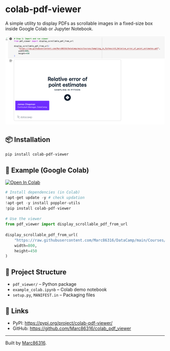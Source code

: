 # colab-pdf-viewer

A simple utility to display PDFs as scrollable images in a fixed-size box inside Google Colab or Jupyter Notebook.

![preview](https://github.com/Marc86316/colab_pdf_viewer/blob/faf2341a4dafb0666a25f016e16be371a697fd21/preview.png)

## 📦 Installation

```bash
pip install colab-pdf-viewer
```

## 🧪 Example (Google Colab)

[![Open In Colab](https://colab.research.google.com/assets/colab-badge.svg)](https://colab.research.google.com/github/Marc86316/colab_pdf_viewer/blob/main/example_colab.ipynb)

```python
# Install dependencies (in Colab)
!apt-get update -y # check updation
!apt-get -y install poppler-utils
!pip install colab-pdf-viewer

# Use the viewer
from pdf_viewer import display_scrollable_pdf_from_url

display_scrollable_pdf_from_url(
    "https://raw.githubusercontent.com/Marc86316/DataCamp/main/Courses/Sampling_in_Python/ch3_Relative_error_of_point_estimates.pdf",
    width=800,
    height=450
)
```

## 📂 Project Structure
- `pdf_viewer/` – Python package
- `example_colab.ipynb` – Colab demo notebook
- `setup.py`, `MANIFEST.in` – Packaging files

## 📌 Links
- PyPI: https://pypi.org/project/colab-pdf-viewer/
- GitHub: https://github.com/Marc86316/colab_pdf_viewer

---

Built by [Marc86316](https://github.com/Marc86316).
